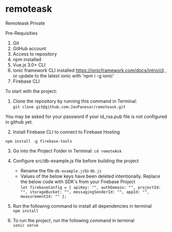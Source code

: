# remoteask
Remoteask Private

Pre-Requisities

1. Git
2. GitHub account
3. Access to repository
4. npm installed
5. Vue.js 3.0+ CLI
6. ionic framework CLI installed https://ionicframework.com/docs/intro/cli , or update to the latest ionic with 'npm i -g ionic'
7. Firebase CLI 



To start with the project:
  1. Clone the repository by running this command in Terminal:<br />
  `git clone git@github.com:JasPanesar/remoteask.git`
 
   You may be asked for your password if your id_rsa.pub file is not configured in github yet.
  
  2.  Install Firebase CLI to connect to Firebase Hosting
  
    npm install -g firebase-tools

  3. Go into the Project Folder in Terminal:
  `cd remoteAsk`
  
  4. Configure src/db-example.js file before building the project
      * Rename the file `db-example.js`to `db.js`
      * Values of the below keys have been deleted intentionally. 
        Replace the below code with SDK's from your Firebase Project <br />
              ```
              let firebaseConfig = {
                  apiKey: "",
                  authDomain: "",
                  projectId: "",
                  storageBucket: "",
                  messagingSenderId: "",
                  appId: "",
                  measurementId: ""
                };
                ```
  

5. Run the following command to install all dependencies in terminal <br />
  `npm install`
  
6. To run the project, run the following command in terminal <br />
  `ionic serve`
